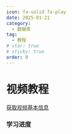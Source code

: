 ```yaml
---
icon: fa-solid fa-play
date: 2025-01-21
category:
  - 数据库
tag:
  - 教程
# star: true
# sticky: true
order: 0
---
```


# 视频教程

<a href='https://api.bilibili.com/x/web-interface/wbi/view?bvid=BV1np4y1C7Yf'>获取视频基本信息</a>

### 学习进度

<BiliBili aid="717242269" cid="1596690408" page=1 />